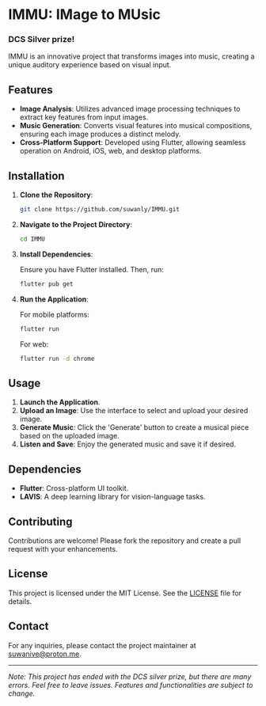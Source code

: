 # IMMU: IMage to MUsic
### DCS Silver prize!

IMMU is an innovative project that transforms images into music, creating a unique auditory experience based on visual input.

## Features

- **Image Analysis**: Utilizes advanced image processing techniques to extract key features from input images.
- **Music Generation**: Converts visual features into musical compositions, ensuring each image produces a distinct melody.
- **Cross-Platform Support**: Developed using Flutter, allowing seamless operation on Android, iOS, web, and desktop platforms.

## Installation

1. **Clone the Repository**:

   ```bash
   git clone https://github.com/suwanly/IMMU.git
   ```

2. **Navigate to the Project Directory**:

   ```bash
   cd IMMU
   ```

3. **Install Dependencies**:

   Ensure you have Flutter installed. Then, run:

   ```bash
   flutter pub get
   ```

4. **Run the Application**:

   For mobile platforms:

   ```bash
   flutter run
   ```

   For web:

   ```bash
   flutter run -d chrome
   ```

## Usage

1. **Launch the Application**.
2. **Upload an Image**: Use the interface to select and upload your desired image.
3. **Generate Music**: Click the 'Generate' button to create a musical piece based on the uploaded image.
4. **Listen and Save**: Enjoy the generated music and save it if desired.

## Dependencies

- **Flutter**: Cross-platform UI toolkit.
- **LAVIS**: A deep learning library for vision-language tasks.

## Contributing

Contributions are welcome! Please fork the repository and create a pull request with your enhancements.

## License

This project is licensed under the MIT License. See the [LICENSE](https://github.com/suwanly/IMMU/blob/master/LICENSE) file for details.

## Contact

For any inquiries, please contact the project maintainer at suwanive@proton.me.

---

*Note: This project has ended with the DCS silver prize, but there are many errors. Feel free to leave issues. Features and functionalities are subject to change.*
